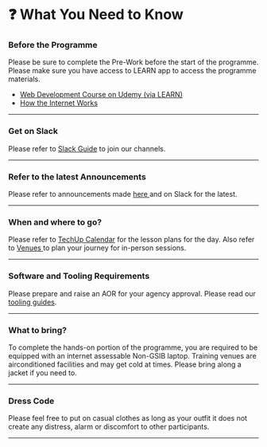 # ❓ What You Need to Know

### Before the Programme

Please be sure to complete the Pre-Work before the start of the programme. Please make sure you have access to LEARN app to access the programme materials.

* [Web Development Course on Udemy (via LEARN)](pre-work/mandatory-course-udemy.md)
* [How the Internet Works](supplementary-resources/how-does-the-internet-work.md)

***

### Get on Slack

Please refer to [Slack Guide](pre-work/tooling-and-software/slack.md) to join our channels.

***

### Refer to the latest Announcements

Please refer to announcements made [here ](readme/announcements.md)and on Slack for the latest.

***

### When and where to go?

Please refer to [TechUp Calendar](tech-up-calendar.md) for the lesson plans for the day. Also refer to [Venues ](readme/venues.md)to plan your journey for in-person sessions.

***

### Software and Tooling Requirements

Please prepare and raise an AOR for your agency approval. Please read our [tooling guides](pre-work/tooling-and-software/).

***

### What to bring?

To complete the hands-on portion of the programme, you are required to be equipped with an internet assessable Non-GSIB laptop. Training venues are airconditioned facilities and may get cold at times. Please bring along a jacket if you need to.

***

### Dress Code

Please feel free to put on casual clothes as long as your outfit it does not create any distress, alarm or discomfort to other participants.

***







